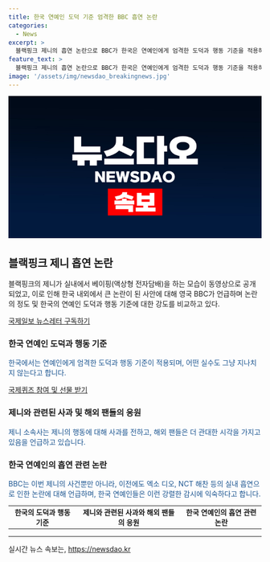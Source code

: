 ```yaml
---
title: 한국 연예인 도덕 기준 엄격한 BBC 흡연 논란
categories:
  - News
excerpt: >
  블랙핑크 제니의 흡연 논란으로 BBC가 한국은 연예인에게 엄격한 도덕과 행동 기준을 적용하며 관심을 끈다. 제니는 실내 베이핑 영상으로 논란이 일었고, 소속사는 사과문을 발표하며 사과했다. 이에 BBC는 한국 연예인들은 강한 감시에 익숙하다며 이와 관련된 다른 사례들을 언급했다. 그러나 제니는 해외 팬들의 지지를 받고 있으며, 논란은 계속될 전망이다. (단어 수: 135)
feature_text: >
  블랙핑크 제니의 흡연 논란으로 BBC가 한국은 연예인에게 엄격한 도덕과 행동 기준을 적용하며 관심을 끈다. 제니는 실내 베이핑 영상으로 논란이 일었고, 소속사는 사과문을 발표하며 사과했다. 이에 BBC는 한국 연예인들은 강한 감시에 익숙하다며 이와 관련된 다른 사례들을 언급했다. 그러나 제니는 해외 팬들의 지지를 받고 있으며, 논란은 계속될 전망이다. (단어 수: 135)
image: '/assets/img/newsdao_breakingnews.jpg'
---
```


<p><img src="/assets/img/newsdao_breakingnews.jpg" alt="ontimetimes 속보" /></p>

<h2 data-ke-size="size26">블랙핑크 제니 흡연 논란</h2>

<p>블랙핑크의 제니가 실내에서 베이핑(액상형 전자담배)을 하는 모습이 동영상으로 공개되었고, 이로 인해 한국 내외에서 큰 논란이 된 사안에 대해 영국 BBC가 언급하며 논란의 정도 및 한국의 연예인 도덕과 행동 기준에 대한 강도를 비교하고 있다.</p>

<p data-ke-size="size16"><a href="https://page.stibee.com/subscriptions/275739">국제일보 뉴스레터 구독하기</a></p>

<h3>한국 연예인 도덕과 행동 기준</h3>

<p><span style="color: #1a5490;">한국에서는 연예인에게 엄격한 도덕과 행동 기준이 적용되며, 어떤 실수도 그냥 지나치지 않는다고 합니다.</span></p>

<p data-ke-size="size16"><a href="https://www.chosun.com/members-event/?mec=n_quiz">국제퀴즈 참여 및 선물 받기</a></p>

<h3>제니와 관련된 사과 및 해외 팬들의 응원</h3>

<p><span style="color: #1a5490;">제니 소속사는 제니의 행동에 대해 사과를 전하고, 해외 팬들은 더 관대한 시각을 가지고 있음을 언급하고 있습니다.</span></p>

<h3>한국 연예인의 흡연 관련 논란</h3>

<p><span style="color: #1a5490;">BBC는 이번 제니의 사건뿐만 아니라, 이전에도 엑소 디오, NCT 해찬 등의 실내 흡연으로 인한 논란에 대해 언급하며, 한국 연예인들은 이런 강렬한 감시에 익숙하다고 합니다.</span></p>

<table>
  <tr>
    <td style="text-align: center; height: 17px;"><b>한국의 도덕과 행동 기준</b></td>
    <td style="text-align: center; height: 17px;"><b>제니와 관련된 사과와 해외 팬들의 응원</b></td>
    <td style="text-align: center; height: 17px;"><b>한국 연예인의 흡연 관련 논란</b></td>
  </tr>
</table>

<hr>
실시간 뉴스 속보는, <a href="https://newsdao.kr" rel="dofollow">https://newsdao.kr</a>


